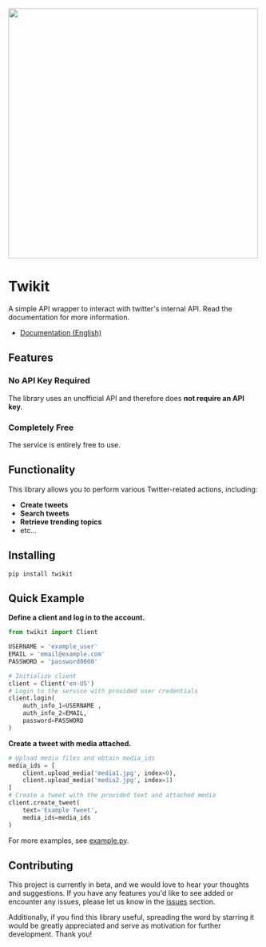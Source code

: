 <img src="https://i.imgur.com/VbAcRG5.jpg" width="500">

# Twikit
A simple API wrapper to interact with twitter's internal API.
Read the documentation for more information.
- [Documentation (English)](https://twikit.readthedocs.io/en/latest/twikit.html)

## Features
### No API Key Required
The library uses an unofficial API and therefore does **not require an API key**.
### Completely Free
The service is entirely free to use.

## Functionality
This library allows you to perform various Twitter-related actions, including:
- **Create tweets**
- **Search tweets**
- **Retrieve trending topics**
- etc...

## Installing
 ```back
 pip install twikit
 ```

## Quick Example
**Define a client and log in to the account.**
```python
from twikit import Client

USERNAME = 'example_user'
EMAIL = 'email@example.com'
PASSWORD = 'password0000'

# Initialize client
client = Client('en-US')
# Login to the service with provided user credentials
client.login(
    auth_info_1=USERNAME ,
    auth_info_2=EMAIL,
    password=PASSWORD
)
```
**Create a tweet with media attached.**
```python
# Upload media files and obtain media_ids
media_ids = [
    client.upload_media('media1.jpg', index=0),
    client.upload_media('media2.jpg', index=1)
]
# Create a tweet with the provided text and attached media
client.create_tweet(
    text='Example Tweet',
    media_ids=media_ids
)
```

For more examples, see [example.py](https://github.com/d60/twikit/blob/main/example.py).

## Contributing
This project is currently in beta, and we would love to hear your thoughts and suggestions.
If you have any features you'd like to see added or encounter any issues,
please let us know in the [issues](https://github.com/d60/twikit/issues) section.

Additionally, if you find this library useful, spreading the word by starring it would be greatly appreciated and serve as motivation for further development. Thank you!